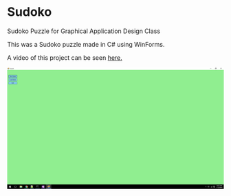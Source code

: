 # Sudoko
Sudoko Puzzle for Graphical Application Design Class

This was a Sudoko puzzle made in C# using WinForms. 

A video of this project can be seen [here.](https://www.youtube.com/watch?v=5hUSE0_69rw)


![Start Menu](https://github.com/hcombs/Sudoko/blob/master/images/1.png?raw=true "Start Menu")


